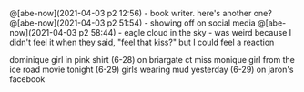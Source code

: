 @[abe-now](2021-04-03 p2 12:56) - book writer. here's another one?
@[abe-now](2021-04-03 p2 51:54) - showing off on social media
@[abe-now](2021-04-03 p2 58:44) - eagle cloud in the sky - was weird because I didn't feel it when they said, "feel that kiss?" but I could feel a reaction

dominique
girl in pink shirt (6-28) on briargate ct
miss monique
girl from the ice road movie tonight (6-29)
girls wearing mud yesterday (6-29) on jaron's facebook
